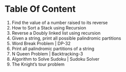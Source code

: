 # Table Of Content

1. Find the value of a number raised to its reverse
2. How to Sort a Stack using Recursion
3. Reverse a Doubly linked list using recursion
4. Given a string, print all possible palindromic partitions
5. Word Break Problem | DP-32
6. Print all palindromic partitions of a string
7. N Queen Problem | Backtracking-3
8. Algorithm to Solve Sudoku | Sudoku Solver
9. The Knight’s tour problem